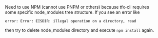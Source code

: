 Need to use NPM (cannot use PNPM or others) because tfx-cli requires some specific node_modules tree structure. If you see an error like

```
error: Error: EISDIR: illegal operation on a directory, read
```

then try to delete node_modules directory and execute `npm install` again.

